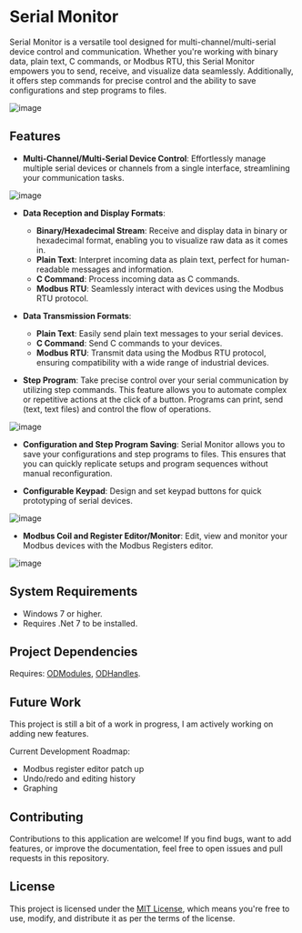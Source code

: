 # Serial Monitor
Serial Monitor is a versatile tool designed for multi-channel/multi-serial device control and communication. Whether you're working with binary data, plain text, C commands, or Modbus RTU, this Serial Monitor empowers you to send, receive, and visualize data seamlessly. Additionally, it offers step commands for precise control and the ability to save configurations and step programs to files.

![image](https://github.com/julihirn/Serial-Monitor/assets/94691568/1f5f4483-f814-403a-85c7-ae812095cdc6)

## Features

- **Multi-Channel/Multi-Serial Device Control**: Effortlessly manage multiple serial devices or channels from a single interface, streamlining your communication tasks.
  
![image](https://github.com/julihirn/Serial-Monitor/assets/94691568/a50e4828-6dda-436c-9e33-3c400ab7d34c)


- **Data Reception and Display Formats**:
  - **Binary/Hexadecimal Stream**: Receive and display data in binary or hexadecimal format, enabling you to visualize raw data as it comes in.
  - **Plain Text**: Interpret incoming data as plain text, perfect for human-readable messages and information.
  - **C Command**: Process incoming data as C commands.
  - **Modbus RTU**: Seamlessly interact with devices using the Modbus RTU protocol.

- **Data Transmission Formats**:
  - **Plain Text**: Easily send plain text messages to your serial devices.
  - **C Command**: Send C commands to your devices.
  - **Modbus RTU**: Transmit data using the Modbus RTU protocol, ensuring compatibility with a wide range of industrial devices.

- **Step Program**: Take precise control over your serial communication by utilizing step commands. This feature allows you to automate complex or repetitive actions at the click of a button. Programs can print, send (text, text files) and control the flow of operations.
  
![image](https://github.com/julihirn/Serial-Monitor/assets/94691568/d05bd3ec-9ba7-418e-b24f-6063fc3be267)

- **Configuration and Step Program Saving**: Serial Monitor allows you to save your configurations and step programs to files. This ensures that you can quickly replicate setups and program sequences without manual reconfiguration.

- **Configurable Keypad**: Design and set keypad buttons for quick prototyping of serial devices.

![image](https://github.com/julihirn/Serial-Monitor/assets/94691568/2f19bfc0-ef50-4224-a30e-0e60956f641c)

- **Modbus Coil and Register Editor/Monitor**: Edit, view and monitor your Modbus devices with the Modbus Registers editor.
  
![image](https://github.com/julihirn/Serial-Monitor/assets/94691568/4d51eadb-61ad-497e-8401-d16f86dea8a2)

## System Requirements
* Windows 7 or higher.
* Requires .Net 7 to be installed.
## Project Dependencies
Requires: [ODModules](https://github.com/julihirn/ODModules), [ODHandles](https://github.com/julihirn/ODHandlers).

## Future Work
This project is still a bit of a work in progress, I am actively working on adding new features.

Current Development Roadmap:
* Modbus register editor patch up
* Undo/redo and editing history
* Graphing

## Contributing

Contributions to this application are welcome! If you find bugs, want to add features, or improve the documentation, feel free to open issues and pull requests in this repository.

## License

This project is licensed under the [MIT License](LICENSE), which means you're free to use, modify, and distribute it as per the terms of the license.

